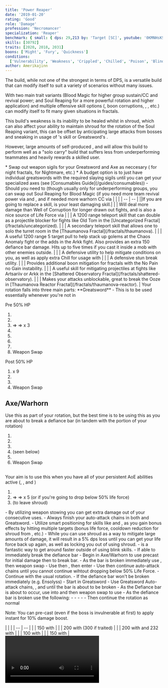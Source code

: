 ```yaml
---
title: 'Power Reaper'
date: '2019-01-20'
rating: 'Good'
role: 'Damage'
profession: 'Necromancer'
specialization: 'Reaper'
benchmark: { small: { dps: 29,213 by: 'Target [SC]', youtube: '0KMNHsKSfoI' } }
skills: [30792]
traits: [2020, 2018, 2031]
boons: ['Might', 'Fury', 'Quickness']
conditions:
  ['Vulnerability', 'Weakness', 'Crippled', 'Chilled', 'Poison', 'Blind']
author: Amerikajinn
---
```


The <Specialization name="Reaper" text="Power Reaper"/> build, while not one of the strongest in terms of DPS, is a versatile build that can modify itself to suit a variety of scenarios without many issues.

With two main trait variants (Blood Magic for higher group sustain/CC and revival power; and Soul Reaping for a more powerful rotation and higher <Condition name="vulnerability"/> application) and multiple offensive skill options (<Control name="Pull"/>, boon corruptions, <Condition name="blind"/>, <Control name="Immobile"/>, etc.) <Specialization name="Reaper" text="Power Reaper"/> can modify itself to fit many given situations in fractals.

This build's weakness is its inability to be healed whilst in shroud, which can also affect your ability to maintain shroud for the rotation of the Soul Reaping variant, this can be offset by anticipating large attacks from bosses and sneaking in usage of <Skill name="Summon Shadow Fiend" disableText/>'s <Skill name="Haunt"/> skill or Greatsword's <Skill name="Death Spiral"/>.

However, large amounts of self-produced <Condition name="vulnerability"/>, <Boon name="Quickness"/> and <Boon name="Might"/> will allow this build to perform well as a "solo carry" build that suffers less from underperforming teammates and heavily rewards a skilled user.

<Divider text="Equipment"/>

<Grid>
<GridItem sm="4">
<Armor weight="Light" helmAffix="Berserker" helmRune="Scholar" shouldersAffix="Berserker" shouldersRune="Scholar" coatAffix="Berserker" coatRune="Scholar" glovesAffix="Berserker" glovesRune="Scholar" leggingsAffix="Berserker" leggingsRune="Scholar" bootsAffix="Berserker" bootsRune="Scholar"/>
</GridItem>

<GridItem sm="4">
<Weapons weapon1MainType="Greatsword" weapon1MainAffix="Berserker" weapon1MainSigil1="Impact" weapon1MainSigil2="Force" weapon2MainType="Axe" weapon2MainAffix="Berserker" weapon2MainSigil1="Force"  weapon2OffType="Warhorn" weapon2OffAffix="Berserker" weapon2OffSigil="Impact"/>

<Card title="Swap Weapons">
* Swap out weapon sigils for your Greatsword and Axe as neccesary (<Item id="36053" disableText/> for night fractals, <Item id="24615" disableText/> for Nightmare, etc.)
* A budget option is to just have individual greatswords with the required slaying sigils until you can get your specialized axes (see [Consumables Guide](/guides/consumables))
</Card>
</GridItem>

<GridItem sm="4">
<BackAndTrinkets backItemAffix="Berserker" accessory1Affix="Berserker" accessory2Affix="Berserker" amuletAffix="Berserker" ring1Affix="Berserker" ring2Affix="Berserker"/>

<Consumables food="Bowl of Sweet and Spicy Butternut Squash Soup" utility="Tin of Fruitcake" infusion="Mighty +9 Agony Infusion"/>
</GridItem>
</Grid>

<Divider text="Build"/>

<Grid>
<GridItem sm="7">
<Traits traits1="Spite" traits1Selected="Spiteful Talisman, Awaken the Pain, Close to Death" traits2="Soul Reaping" traits2Selected="Unyielding Blast, Vital Persistence, Death Perception" traits3="Reaper" traits3Selected="Chilling Nova , Decimate Defenses, Reapers Onslaught"/>

<Card title="Situational Traits">
- Should you need to (though usually only for underperforming groups, you can swap out Soul Reaping for Blood Magic (if you need more team revival power via <Trait name="Ritual of Life"/> and <Trait name="Transfusion"/>, and if needed more warhorn CC via <Trait name="Banshees Wail"/>

</Card>
</GridItem>

<GridItem sm="5">
<Skills heal="Summon Blood Fiend" utility1="Well of Suffering" utility2="Well of Corruption" utility3="Signet of Spite" elite="Summon Flesh Golem"/>

<Card title="Situational Skills">
| | |
| -- | -- |
||If you are going to replace a skill, <Skill name="Well of Corruption"/> is your least damaging skill.|
| <Skill name="Summon Shadow Fiend" size="big" disableText/> | Will deal more damage than Well of Corruption for longer drawn out fights, and is also a nice source of Life Force via <Skill name="Haunt"/>|
| <Skill name="Summon flesh Wurm" size="big" disableText/> | A 1200 range teleport skill that can double as a projectile blocker for fights like Old Tom in the [Uncategorized Fractal](/fractals/uncategorized). |
| <Skill name="Spectral Walk " size="big" disableText/> | A secondary teleport skill that allows one to solo the turret room in the [Thaumanova Fractal](/fractals/thaumanova). |
| <Skill name="Spectral Grasp" size="big" disableText/> | A useful 1200 range 5 target pull to help stack up golems at the Chaos Anomaly fight or the adds in the Arkk fight. Also provides an extra 150 defiance bar damage. Hits up to five times if you cast it inside a mob with other enemies outside. |
| <Skill name="Suffer" size="big" disableText/> | A defensive utility to help mitigate conditions on you, as well as apply extra Chill for usage with <Trait name="Cold Shoulder"/> |
| <Skill name="You are all Weaklings" size="big" disableText/> | A defensive stun break utility. |
| <Skill name="Corrupt Boon" size="big" disableText/> | Provides additional boon mitigation for fractals with the No Pain no Gain instability. |
| <Skill name="Corrosive Poison Cloud" size="big" disableText/> | A useful skill for mitigating projectiles at fights like Artsariiv or Arkk in the [Shattered Observatory Fractal](/fractals/shattered-observatory). |
| <Skill name="Nothing Can Save You" size="big" disableText/> | Makes your attacks unblockable, great to break the Ooze in [Thaumanova Reactor Fractal](/fractals/thaumanova-reactor). |
</Card>
</GridItem>
</Grid>

<Divider text="Details"/>

<Grid>
<GridItem sm="7">
<Card title="Rotation">
<Grid>
 Your rotation falls into three main parts:
</Grid>
<GridItem sm="2">
**Greatsword**
-

</GridItem>
This is to be used essentially whenever you're not in <Skill name= "Reapers Shroud"/>

Pre 50% HP
<GridItem sm="10">

1. <Skill name="Grave Digger"/>
2. <Skill name="Death Spiral"/>
3. <Skill name="Dusk Strike"/> => <Skill name="Fading Twilight"/> => <Skill name="Chilling Scythe"/> x 3
4. <Skill name="Grave Digger"/>
5. <Skill name="Death Spiral"/>
6. <Skill name="Nightfall"/>
7. <Skill name="Grasping Darkness"/>
8. Weapon Swap
   </GridItem>

Post 50% HP
<GridItem sm="10">

1. <Skill name="Grave Digger"/> x 9
2. <Skill name="Nightfall"/>
3. <Skill name="Grasping Darkness"/>
4. Weapon Swap
   </GridItem>

## **Axe/Warhorn**

Use this as part of your rotation, but the best time is to be using this as you are about to break a defiance bar (in tandem with the <Skill name= "Reapers Shroud"/> portion of your rotation)
<GridItem sm="10">

1. <Skill name="Ghastly Claws"/>
2. <Skill name="Locust Swarm"/>
3. <Skill name="Well of Suffering"/>
4. <Skill name= "Reapers Shroud"/> (seen below)
5. <Skill name="Ghastly Claws"/>
6. Weapon Swap
   </GridItem>

## **<Skill name= "Reapers Shroud"/>**

Your aim is to use this when you have all of your persistent AoE abilities active (<Skill name="Well of Suffering"/>, <Skill name="Locust Swarm"/>, and <Skill name="Nightfall"/> )
<GridItem sm="10">

1. <Skill name="Soul Spiral"/>
2. <Skill name="Life Rend"/> => <Skill name="Life Slash"/> => <Skill name="Life Reap"/> x 5 (or if you're going to drop below 50% life force)
3. <Skill name= "Reapers Shroud"/> (to leave shroud)
   </GridItem>

</Card>
<Card title="Advanced Notes">
- By utilizing weapon stowing you can get extra damage out of your consecutive <Skill name="Gravedigger"/> uses.
- Always finish your auto-attack chains in both <Skill name="Reapers Shroud"/> and Greatsword.
- Utilize smart positioning for skills like <Skill name="Grasping Darkness"/> and <Skill name="Life Reap"/>, as you gain bonus effects by hitting multiple targets (bonus life force, cooldown reduction for shroud from <Skill name="Life Reap" disableText/>, etc.)
- While you can use shroud as a way to mitigate large amounts of damage, it will result in a 5% dps loss until you can get your life force back up again, as well as locking you out of using shroud.
- <Skill name="Deaths Charge"/> is a fantastic way to get around faster outside of using blink skills.

</Card>
</GridItem>

<GridItem sm="5">

<Card title="Opener">
- If able to immediately break the defiance bar
   - Begin in Axe/Warhorn to use precast <Skill name="Locust Swarm"/> for initial damage then <Skill name="Wail of Doom"/> to break bar.
   - As the bar is broken immediately use <Skill name="Well of Suffering"/>, then weapon swap
   - Use <Skill name="Nightfall"/> then <Skill name="Grasping Darkness"/>, then enter <Skill name="Reapers Shroud"/>
   - Use <Skill name="Soul Spiral"/> then continue auto-attack chains until you cannot continue wihtout dropping below 50% Life Force.
   - Continue with the usual rotation.
- If the defiance bar won't be broken immediately (e.g. Ensolyss)
   - Start in Greatsword
   - Use Greatsword Auto-attack chains, <Skill name="Gravedigger"/>, and <Skill name="Death Spiral"/> until the bar is about to be broken
   - As the Defiance bar is about to occur, use <Skill name="Nightfall"/> into <Skill name="Grasping Darkness"/> and then weapon swap to use <Skill name="Wail of Doom"/>
   - As the defiance bar is broken use the following:
   - <Skill name="Locust Swarm"/>
   - <Skill name="Ghastly Claws"/>
   - <Skill name="Reapers Shroud"/>
   - <Skill name="Soul Spiral"/>
   - Then continue the rotation as normal

Note: You can pre-cast <Skill name="Haunt"/> (even if the boss is invulnerable at first) to apply instant <Condition name="Chilled"/> for 10% damage boost.
</Card>

<Card title="Defiance Bar Damage">
| | |
| -- | -- |
| <Skill name="Grasping Darkness" size="big" disableText/> | 150 with <Control name="pull"/> |
| <Skill name="Wail of Doom" size="big" disableText/> | 200 with <Control name="daze"/> (300 if traited) |
| <Skill name="Charge" size="big" disableText/> | 200 with <Control name="knockdown"/> and 232 with <Control name="launch"/>| 
| <Skill name="Terrify" size="big" disableText/> | 100 with <Control name="daze"/> |
| <Skill name="Executioners Scythe" size="big" disableText/> | 150 with <Control name="daze"/> |
</Card>

<Video youtube="0KMNHsKSfoI" title="Small Hitbox: 29.2k DPS by Target [SC]"/>
</GridItem>
</Grid>
